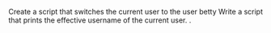 Create a script that switches the current user to the user betty
Write a script that prints the effective username of the current user.		.
